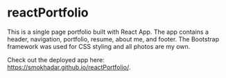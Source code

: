 # reactPortfolio

This is a single page portfolio built with React App. The app contains a header, navigation, portfolio, resume, about me, and footer. The Bootstrap framework was used for CSS styling and all photos are my own.

Check out the deployed app here: https://smokhadar.github.io/reactPortfolio/.

